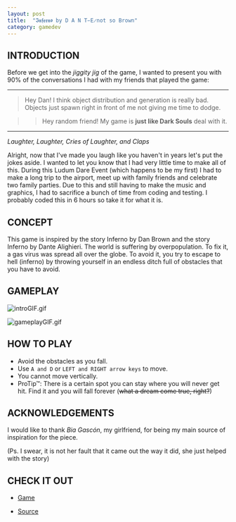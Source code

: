 ```yaml
---
layout: post
title:  "𝕴𝖓𝖋𝖊𝖗𝖓𝖔 by D A N T̵E̷not so Brown"
category: gamedev
---
```


<link rel="stylesheet" type="text/css" href="../css/styles.css">

## INTRODUCTION

Before we get into the _jiggity jig_ of the game, I wanted to present you with 90% of the conversations I had with my friends that played the game:

---

> Hey Dan! I think object distribution and generation is really bad. Objects just spawn right in front of me not giving me time to dodge.

>> Hey random friend! My game is **just like Dark Souls** deal with it.

---

_Laughter, Laughter, Cries of Laughter, and Claps_


Alright, now that I've made you laugh like you haven't in years let's put the jokes aside. I wanted to let you know that I had very little time to make all of this. During this Ludum Dare Event (which happens to be my first) I had to make a long trip to the airport, meet up with family friends and celebrate two family parties. Due to this and still having to make the music and graphics, I had to sacrifice a bunch of time from coding and testing. I probably coded this in 6 hours so take it for what it is.

## CONCEPT

This game is inspired by the story Inferno by Dan Brown and the story Inferno by Dante Alighieri. The world is suffering by overpopulation. To fix it, a gas virus was spread all over the globe. To avoid it, you try to escape to hell (inferno) by throwing yourself in an endless ditch full of obstacles that you have to avoid.

## GAMEPLAY

![introGIF.gif](../../../../public/introGIF.gif)

![gameplayGIF.gif](../../../../public/gameplayGIF.gif)

## HOW TO PLAY

- Avoid the obstacles as you fall.
- Use `A and D` or `LEFT and RIGHT arrow keys` to move.
- You cannot move vertically.
- ProTip™: There is a certain spot you can stay where you will never get hit. Find it and you will fall forever (~~what a dream come true, right?~~)

## ACKNOWLEDGEMENTS

I would like to thank _Bia Gascón_, my girlfriend, for being my main source of inspiration for the piece.

(Ps. I swear, it is not her fault that it came out the way it did, she just helped with the story)

## CHECK IT OUT

- [Game](https://chiarld.itch.io/inferno-by-dante-not-so-brown)

- [Source](https://github.com/chiarld/ludumDare42)
